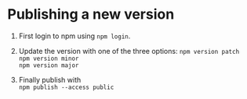 # Publishing a new version

1. First login to npm using `npm login`. 
2. Update the version with one of the three options:
   `npm version patch`  
   `npm version minor`   
   `npm version major`  
   
3. Finally publish with  
   `npm publish --access public`